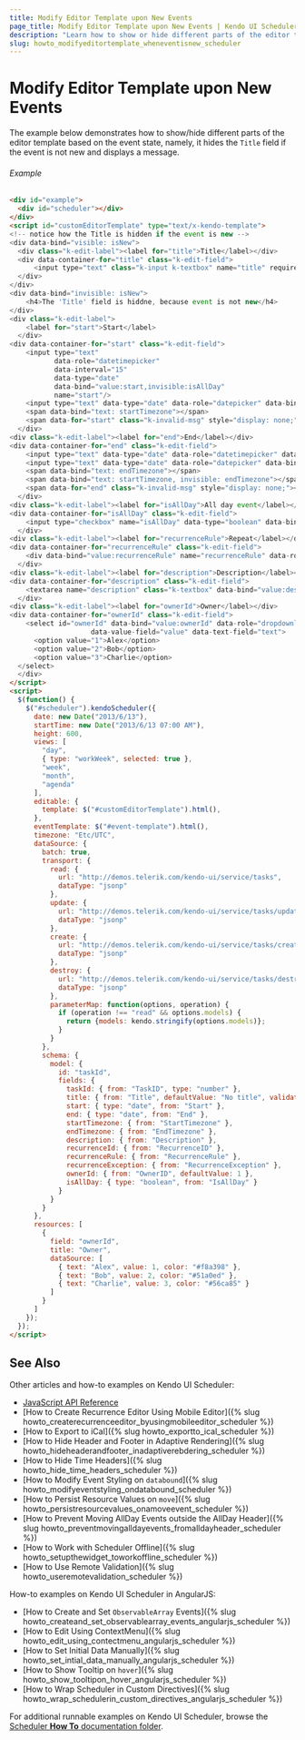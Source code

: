 ```yaml
---
title: Modify Editor Template upon New Events
page_title: Modify Editor Template upon New Events | Kendo UI Scheduler Widget
description: "Learn how to show or hide different parts of the editor template based on the event state in a Kendo UI Scheduler widget."
slug: howto_modifyeditortemplate_wheneventisnew_scheduler
---
```


# Modify Editor Template upon New Events

The example below demonstrates how to show/hide different parts of the editor template based on the event state, namely, it hides the `Title` field if the event is not new and displays a message.

###### Example

```html
<div id="example">
  <div id="scheduler"></div>
</div>
<script id="customEditorTemplate" type="text/x-kendo-template">
<!-- notice how the Title is hidden if the event is new -->
<div data-bind="visible: isNew">
  <div class="k-edit-label"><label for="title">Title</label></div>
  <div data-container-for="title" class="k-edit-field">
      <input type="text" class="k-input k-textbox" name="title" required="required" data-bind="value:title">
  </div>
</div>
<div data-bind="invisible: isNew">
    <h4>The 'Title' field is hiddne, because event is not new</h4>
</div>
<div class="k-edit-label">
    <label for="start">Start</label>
  </div>
<div data-container-for="start" class="k-edit-field">
    <input type="text"
           data-role="datetimepicker"
           data-interval="15"
           data-type="date"
           data-bind="value:start,invisible:isAllDay"
           name="start"/>
    <input type="text" data-type="date" data-role="datepicker" data-bind="value:start,visible:isAllDay" name="start" />
    <span data-bind="text: startTimezone"></span>
    <span data-for="start" class="k-invalid-msg" style="display: none;"></span>
  </div>
<div class="k-edit-label"><label for="end">End</label></div>
<div data-container-for="end" class="k-edit-field">
    <input type="text" data-type="date" data-role="datetimepicker" data-bind="value:end,invisible:isAllDay" name="end" data-datecompare-msg="End date should be greater than or equal to the start date" />
    <input type="text" data-type="date" data-role="datepicker" data-bind="value:end,visible:isAllDay" name="end" data-datecompare-msg="End date should be greater than or equal to the start date" />
    <span data-bind="text: endTimezone"></span>
    <span data-bind="text: startTimezone, invisible: endTimezone"></span>
    <span data-for="end" class="k-invalid-msg" style="display: none;"></span>
  </div>
<div class="k-edit-label"><label for="isAllDay">All day event</label></div>
<div data-container-for="isAllDay" class="k-edit-field">
    <input type="checkbox" name="isAllDay" data-type="boolean" data-bind="checked:isAllDay">
  </div>
<div class="k-edit-label"><label for="recurrenceRule">Repeat</label></div>
<div data-container-for="recurrenceRule" class="k-edit-field">
    <div data-bind="value:recurrenceRule" name="recurrenceRule" data-role="recurrenceeditor"></div>
  </div>
<div class="k-edit-label"><label for="description">Description</label></div>
<div data-container-for="description" class="k-edit-field">
    <textarea name="description" class="k-textbox" data-bind="value:description"></textarea>
  </div>
<div class="k-edit-label"><label for="ownerId">Owner</label></div>
<div data-container-for="ownerId" class="k-edit-field">
    <select id="ownerId" data-bind="value:ownerId" data-role="dropdownlist"
                    data-value-field="value" data-text-field="text">
      <option value="1">Alex</option>
      <option value="2">Bob</option>
      <option value="3">Charlie</option>
  </select>
  </div>
</script>
<script>
  $(function() {
    $("#scheduler").kendoScheduler({
      date: new Date("2013/6/13"),
      startTime: new Date("2013/6/13 07:00 AM"),
      height: 600,
      views: [
        "day",
        { type: "workWeek", selected: true },
        "week",
        "month",
        "agenda"
      ],
      editable: {
        template: $("#customEditorTemplate").html(),
      },
      eventTemplate: $("#event-template").html(),
      timezone: "Etc/UTC",
      dataSource: {
        batch: true,
        transport: {
          read: {
            url: "http://demos.telerik.com/kendo-ui/service/tasks",
            dataType: "jsonp"
          },
          update: {
            url: "http://demos.telerik.com/kendo-ui/service/tasks/update",
            dataType: "jsonp"
          },
          create: {
            url: "http://demos.telerik.com/kendo-ui/service/tasks/create",
            dataType: "jsonp"
          },
          destroy: {
            url: "http://demos.telerik.com/kendo-ui/service/tasks/destroy",
            dataType: "jsonp"
          },
          parameterMap: function(options, operation) {
            if (operation !== "read" && options.models) {
              return {models: kendo.stringify(options.models)};
            }
          }
        },
        schema: {
          model: {
            id: "taskId",
            fields: {
              taskId: { from: "TaskID", type: "number" },
              title: { from: "Title", defaultValue: "No title", validation: { required: true } },
              start: { type: "date", from: "Start" },
              end: { type: "date", from: "End" },
              startTimezone: { from: "StartTimezone" },
              endTimezone: { from: "EndTimezone" },
              description: { from: "Description" },
              recurrenceId: { from: "RecurrenceID" },
              recurrenceRule: { from: "RecurrenceRule" },
              recurrenceException: { from: "RecurrenceException" },
              ownerId: { from: "OwnerID", defaultValue: 1 },
              isAllDay: { type: "boolean", from: "IsAllDay" }
            }
          }
        }
      },
      resources: [
        {
          field: "ownerId",
          title: "Owner",
          dataSource: [
            { text: "Alex", value: 1, color: "#f8a398" },
            { text: "Bob", value: 2, color: "#51a0ed" },
            { text: "Charlie", value: 3, color: "#56ca85" }
          ]
        }
      ]
    });
  });
</script>
```

## See Also 

Other articles and how-to examples on Kendo UI Scheduler:

* [JavaScript API Reference](/api/javascript/ui/scheduler)
* [How to Create Recurrence Editor Using Mobile Editor]({% slug howto_createrecurrenceeditor_byusingmobileeditor_scheduler %})
* [How to Export to iCal]({% slug howto_exportto_ical_scheduler %})
* [How to Hide Header and Footer in Adaptive Rendering]({% slug howto_hideheaderandfooter_inadaptiverebdering_scheduler %})
* [How to Hide Time Headers]({% slug howto_hide_time_headers_scheduler %})
* [How to Modify Event Styling on `databound`]({% slug howto_modifyeventstyling_ondatabound_scheduler %})
* [How to Persist Resource Values on `move`]({% slug howto_persistresourcevalues_onamoveevent_scheduler %})
* [How to Prevent Moving AllDay Events outside the AllDay Header]({% slug howto_preventmovingalldayevents_fromalldayheader_scheduler %})
* [How to Work with Scheduler Offline]({% slug howto_setupthewidget_toworkoffline_scheduler %})
* [How to Use Remote Validation]({% slug howto_useremotevalidation_scheduler %})

How-to examples on Kendo UI Scheduler in AngularJS:

* [How to Create and Set `ObservableArray` Events]({% slug howto_createand_set_observablearray_events_angularjs_scheduler %})
* [How to Edit Using ContextMenu]({% slug howto_edit_using_contectmenu_angularjs_scheduler %})
* [How to Set Initial Data Manually]({% slug howto_set_intial_data_manually_angularjs_scheduler %})
* [How to Show Тooltip on `hover`]({% slug howto_show_tooltipon_hover_angularjs_scheduler %})
* [How to Wrap Scheduler in Custom Directives]({% slug howto_wrap_schedulerin_custom_directives_angularjs_scheduler %})

For additional runnable examples on Kendo UI Scheduler, browse the [Scheduler **How To** documentation folder](http://docs.telerik.com/kendo-ui/web/scheduler/how-to).